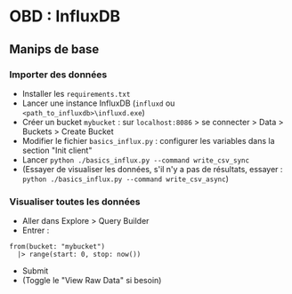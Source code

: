 # OBD : InfluxDB

## Manips de base
### Importer des données
- Installer les `requirements.txt` 
- Lancer une instance InfluxDB (`influxd` ou `<path_to_influxdb>\influxd.exe`)
- Créer un bucket `mybucket` : sur `localhost:8086` > se connecter > Data > Buckets > Create Bucket
- Modifier le fichier `basics_influx.py` : configurer les variables dans la section "Init client"
- Lancer `python ./basics_influx.py --command write_csv_sync`
- (Essayer de visualiser les données, s'il n'y a pas de résultats, essayer : `python ./basics_influx.py --command write_csv_async`)

### Visualiser toutes les données
- Aller dans Explore > Query Builder
- Entrer :
```
from(bucket: "mybucket")
  |> range(start: 0, stop: now())
```
- Submit
- (Toggle le "View Raw Data" si besoin)
